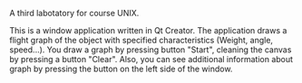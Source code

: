 A third labotatory for course UNIX.

This is a window application written in Qt Creator. The application draws a flight graph of the object with specified characteristics (Weight, angle, speed...). You draw a graph by pressing button "Start", 
cleaning the canvas by pressing a button "Clear". Also, you can see additional information about graph by pressing the button on the left side of the window.
